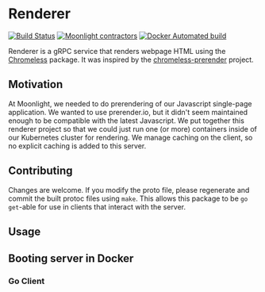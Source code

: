 # Renderer

[![Build Status](https://travis-ci.org/moonlightwork/renderer.svg?branch=master)](https://travis-ci.org/moonlightwork/renderer) [![Moonlight contractors](https://img.shields.io/badge/contractors-2000-brightgreen.svg)](https://moonlightwork.com/) [![Docker Automated build](https://img.shields.io/docker/automated/jrottenberg/ffmpeg.svg)](https://hub.docker.com/r/moonlightwork/renderer/) 

Renderer is a gRPC service that renders webpage HTML using the [Chromeless](https://github.com/graphcool/chromeless) package. It was inspired by the [chromeless-prerender](https://github.com/matteo-hertel/chromeless-prerender) project.

## Motivation

At Moonlight, we needed to do prerendering of our Javascript single-page application. We wanted to use prerender.io, but it didn't seem maintained enough to be compatible with the latest Javascript. We put together this renderer project so that we could just run one (or more) containers inside of our Kubernetes cluster for rendering. We manage caching on the client, so no explicit caching is added to this server.

## Contributing

Changes are welcome. If you modify the proto file, please regenerate and commit the built protoc files using `make`. This allows this package to be `go get`-able for use in clients that interact with the server.

## Usage

## Booting server in Docker

### Go Client

